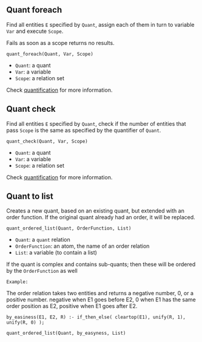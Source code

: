 ## Quant foreach

Find all entities `E` specified by `Quant`, assign each of them in turn to variable `Var` and execute `Scope`.

Fails as soon as a scope returns no results. 

    quant_foreach(Quant, Var, Scope)
    
* `Quant`: a quant
* `Var`: a variable
* `Scope`: a relation set    

Check [quantification](quantification.md) for more information.

## Quant check

Find all entities `E` specified by `Quant`, check if the number of entities that pass `Scope` is the same as specified by the quantifier of `Quant`. 

    quant_check(Quant, Var, Scope)
    
* `Quant`: a quant
* `Var`: a variable
* `Scope`: a relation set      

Check [quantification](quantification.md) for more information.

## Quant to list

Creates a new quant, based on an existing quant, but extended with an order function. If the original quant already had an order, it will be replaced.

    quant_ordered_list(Quant, OrderFunction, List)
    
* `Quant`: a `quant` relation
* `OrderFunction`: an atom, the name of an order relation
* `List`: a variable (to contain a list)

If the quant is complex and contains sub-quants; then these will be ordered by the `OrderFunction` as well

    Example:
    
The order relation takes two entities and returns a negative number, 0, or a positive number. negative when E1 goes before E2, 0 when E1 has the same order position as E2, positive when E1 goes after E2.    
    
    by_easiness(E1, E2, R) :- if_then_else( cleartop(E1), unify(R, 1), unify(R, 0) );
    
    quant_ordered_list(Quant, by_easyness, List) 
